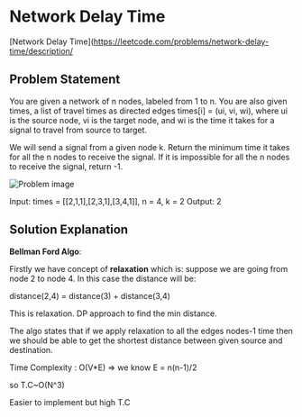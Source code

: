 # Network Delay Time
[Network Delay Time](https://leetcode.com/problems/network-delay-time/description/

## Problem Statement

You are given a network of n nodes, labeled from 1 to n. You are also given times, a list of travel times as directed edges times[i] = (ui, vi, wi), where ui is the source node, vi is the target node, and wi is the time it takes for a signal to travel from source to target.

We will send a signal from a given node k. Return the minimum time it takes for all the n nodes to receive the signal. If it is impossible for all the n nodes to receive the signal, return -1.

![Problem image](https://assets.leetcode.com/uploads/2019/05/23/931_example_1.png)

Input: times = [[2,1,1],[2,3,1],[3,4,1]], n = 4, k = 2
Output: 2

## Solution Explanation

**Bellman Ford Algo**:

Firstly we have concept of **relaxation** which is: suppose we are going from node 2 to node 4. In this case the distance will be:

distance(2,4) = distance(3) + distance(3,4)

This is relaxation. DP approach to find the min distance.

The algo states that if we apply relaxation to all the edges nodes-1 time then we should be able to get the shortest distance between given source and destination.

Time Complexity : O(V*E) => we know E = n(n-1)/2

so T.C~O(N^3)

Easier to implement but high T.C 
